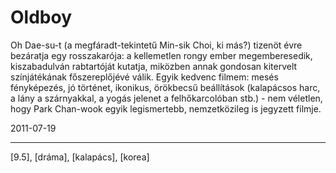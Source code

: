 # Oldboy

Oh Dae-su-t (a megfáradt-tekintetű Min-sik Choi, ki más?) tizenöt évre bezáratja egy rosszakarója: a kellemetlen rongy ember megemberesedik, kiszabadulván rabtartóját kutatja, miközben annak gondosan kitervelt színjátékának főszereplőjévé válik. Egyik kedvenc filmem: mesés fényképezés, jó történet, ikonikus, örökbecsű beállítások (kalapácsos harc, a lány a szárnyakkal, a yogás jelenet a felhőkarcolóban stb.) - nem véletlen, hogy Park Chan-wook egyik legismertebb, nemzetközileg is jegyzett filmje.

2011-07-19 

----

[9.5], [dráma], [kalapács], [korea]
